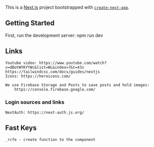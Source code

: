 This is a [Next.js](https://nextjs.org/) project bootstrapped with [`create-next-app`](https://github.com/vercel/next.js/tree/canary/packages/create-next-app).

## Getting Started

First, run the development server:
    npm run dev

## Links
    Youtube video: https://www.youtube.com/watch?v=dBotWYKYYWc&list=WL&index=7&t=43s
    https://tailwindcss.com/docs/guides/nextjs
    Icons: https://heroicons.com/
    
    We use Firebase Storage and Posts to save posts and hold images:
        https://console.firebase.google.com/


### Login sources and links
    NextAuth: https://next-auth.js.org/

## Fast Keys
    _rcfe - create function to the component

